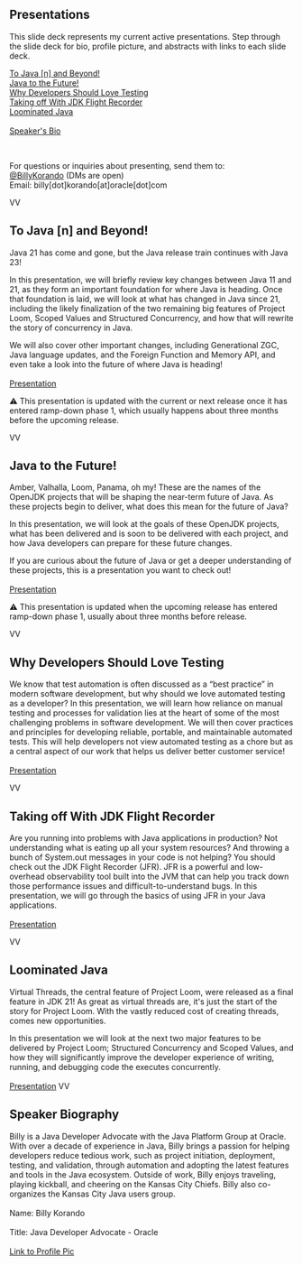 ## Presentations
This slide deck represents my current active presentations. Step through the slide deck for bio, profile picture, and abstracts with links to each slide deck. 

<a href=#/0/1>To Java [n] and Beyond!</a><br/>
<a href=#/0/2>Java to the Future!</a><br/>
<a href=#/0/3>Why Developers Should Love Testing</a><br/>
<a href=#/0/4>Taking off With JDK Flight Recorder</a><br/>
<a href=#/0/5>Loominated Java</a><br/>
<br/>
<a href=#/0/6>Speaker's Bio</a><br/>


<br/>

For questions or inquiries about presenting, send them to:<br/> 
[@BillyKorando](https://twitter.com/BillyKorando) (DMs are open)<br/>
Email: billy[dot]korando[at]oracle[dot]com

VV

## To Java [n] and Beyond!

Java 21 has come and gone, but the Java release train continues with Java 23!

In this presentation, we will briefly review key changes between Java 11 and 21, as they form an important foundation for where Java is heading. Once that foundation is laid, we will look at what has changed in Java since 21, including the likely finalization of the two remaining big features of Project Loom, Scoped Values and Structured Concurrency, and how that will rewrite the story of concurrency in Java. 

We will also cover other important changes, including Generational ZGC, Java language updates, and the Foreign Function and Memory API, and even take a look into the future of where Java is heading! 
<br/><br/>
[Presentation](to-java-n-and-beyond/)

⚠️ This presentation is updated with the current or next release once it has entered ramp-down phase 1, which usually happens about three months before the upcoming release.

VV

## Java to the Future!
Amber, Valhalla, Loom, Panama, oh my! These are the names of the OpenJDK projects that will be shaping the near-term future of Java. As these projects begin to deliver, what does this mean for the future of Java?

In this presentation, we will look at the goals of these OpenJDK projects, what has been delivered and is soon to be delivered with each project, and how Java developers can prepare for these future changes. 

If you are curious about the future of Java or get a deeper understanding of these projects, this is a presentation you want to check out!
<br/><br/>
[Presentation](java-to-the-future/)

⚠️ This presentation is updated when the upcoming release has entered ramp-down phase 1, usually about three months before release.

VV

## Why Developers Should Love Testing
We know that test automation is often discussed as a “best practice” in modern software development, but why should we love automated testing as a developer? In this presentation, we will learn how reliance on manual testing and processes for validation lies at the heart of some of the most challenging problems in software development. We will then cover practices and principles for developing reliable, portable, and maintainable automated tests. This will help developers not view automated testing as a chore but as a central aspect of our work that helps us deliver better customer service!
<br/><br/>
[Presentation](why-developers-should-love-testing/)

VV

## Taking off With JDK Flight Recorder
Are you running into problems with Java applications in production? Not understanding what is eating up all your system resources? And throwing a bunch of System.out messages in your code is not helping? You should check out the JDK Flight Recorder (JFR). JFR is a powerful and low-overhead observability tool built into the JVM that can help you track down those performance issues and difficult-to-understand bugs. In this presentation, we will go through the basics of using JFR in your Java applications.
<br/><br/>
[Presentation](taking-off-with-jfr/)

VV

## Loominated Java

Virtual Threads, the central feature of Project Loom, were released as a final feature in JDK 21! As great as virtual threads are, it's just the start of the story for Project Loom. With the vastly reduced cost of creating threads, comes new opportunities. 

In this presentation we will look at the next two major features to be delivered by Project Loom; Structured Concurrency and Scoped Values, and how they will significantly improve the developer experience of writing, running, and debugging code the executes concurrently.
<br/><br/>
[Presentation](loominated-java/)
VV 

## Speaker Biography

Billy is a Java Developer Advocate with the Java Platform Group at Oracle. With over a decade of experience in Java, Billy brings a passion for helping developers reduce tedious work, such as project initiation, deployment, testing, and validation, through automation and adopting the latest features and tools in the Java ecosystem. Outside of work, Billy enjoys traveling, playing kickball, and cheering on the Kansas City Chiefs. Billy also co-organizes the Kansas City Java users group.
<br/><br/>
Name: Billy Korando
<br/><br/>
Title: Java Developer Advocate - Oracle
<br/><br/>
[Link to Profile Pic](https://drive.google.com/file/d/1A5zzpj1HGFIpk83vanCtutOjzN8zb-dz/view?usp=sharing)